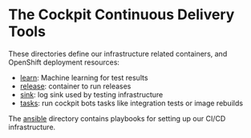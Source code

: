 The Cockpit Continuous Delivery Tools
=====================================

These directories define our infrastructure related containers, and OpenShift
deployment resources:

 * [learn](./learn/): Machine learning for test results
 * [release](./release/): container to run releases
 * [sink](./sink/): log sink used by testing infrastructure
 * [tasks](./tasks/): run cockpit bots tasks like integration tests or image rebuilds

The [ansible](./ansible/) directory contains playbooks for setting up our CI/CD
infrastructure.
